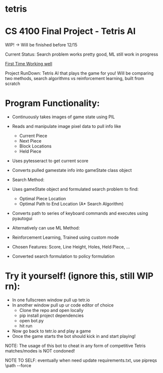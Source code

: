 # tetris

# CS 4100 Final Project - Tetris AI

WIP! -> Will be finished before 12/15

Current Status: Search problem works pretty good, ML still work in progress

[First Time Working well](https://drive.google.com/file/d/1yLJpew49aWK2GLV6rdkJCKcbWQKFBY0B/view?usp=sharing)

Project RunDown:
Tetris AI that plays the game for you! 
Will be comparing two methods, search algorithms vs reinforcement learning, built from scratch

# Program Functionality:
- Continuously takes images of game state using PIL
- Reads and manipulate image pixel data to pull info like
    - Current Piece
    - Next Piece
    - Block Locations
    - Held Piece
- Uses pytesseract to get current score
- Converts pulled gamestate info into gameState class object

- Search Method: 
- Uses gameState object and formulated search problem to find:
    - Optimal Piece Location
    - Optimal Path to End Location (A* Search Algorithm)
- Converts path to series of keyboard commands and executes using pyautogui

- Alternatively can use ML Method:
- Reinforcement Learning, Trained using custom mode
- Chosen Features: Score, Line Height, Holes, Held Piece, ...
- Converted search formulation to policy formulation


# Try it yourself! (ignore this, still WIP rn):
- In one fullscreen window pull up tetr.io
- In another window pull up ur code editor of choice
    - Clone the repo and open locally
    - pip install project dependencies
    - open bot.py
    - hit run
- Now go back to tetr.io and play a game
- Once the game starts the bot should kick in and start playing!

NOTE: The usage of this bot to cheat in any form of competitive Tetris matches/modes is NOT condoned!



NOTE TO SELF: 
eventually when need update requirements.txt, use pipreqs \path --force
